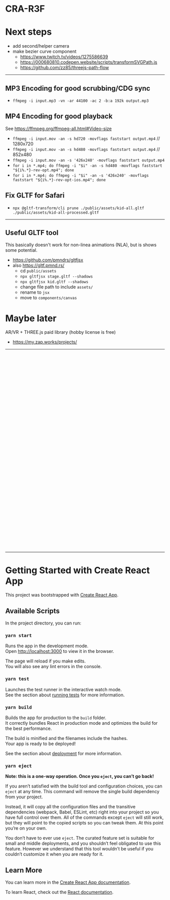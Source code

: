 # CRA-R3F

# Next steps

* add second/helper camera
* make bezier curve component
  * https://www.twitch.tv/videos/1275586639
  * https://000680810.codepen.website/scripts/transformSVGPath.js
  * https://github.com/zz85/threejs-path-flow

---

## MP3 Encoding for good scrubbing/CDG sync
* `ffmpeg -i input.mp3 -vn -ar 44100 -ac 2 -b:a 192k output.mp3`

## MP4 Encoding for good playback
See https://ffmpeg.org/ffmpeg-all.html#Video-size
* `ffmpeg -i input.mov -an -s hd720 -movflags faststart output.mp4` // 1280x720
* `ffmpeg -i input.mov -an -s hd480 -movflags faststart output.mp4` // 852x480
* `ffmpeg -i input.mov -an -s '426x240' -movflags faststart output.mp4`
* `for i in *.mp4; do ffmpeg -i "$i" -an -s hd480 -movflags faststart "${i%.*}-rev-opt.mp4"; done`
* `for i in *.mp4; do ffmpeg -i "$i" -an -s '426x240' -movflags faststart "${i%.*}-rev-opt-ios.mp4"; done`

## Fix GLTF for Safari
* `npx @gltf-transform/cli prune ./public/assets/kid-all.gltf ./public/assets/kid-all-processed.gltf`

---

## Useful GLTF tool
This basically doesn't work for non-linea animations (NLA), but is shows some potential.
* https://github.com/pmndrs/gltfjsx
* also https://gltf.pmnd.rs/
    * cd `public/assets`
    * `npx gltfjsx stage.gltf --shadows`
    * `npx gltfjsx kid.gltf --shadows`
    * change file path to include `assets/`
    * rename to `jsx`
    * move to `components/canvas`

# Maybe later
AR/VR + THREE.js paid library (hobby license is free)
* https://my.zap.works/projects/

---



<br />
<br />
<br />
<br />
<br />
<br />
<br />
<br />
<br />
<br />
<br />
<br />
<br />
<br />
<br />
<br />
<br />
<br />
<br />
<br />
<br />
<br />
<br />
<br />
<br />
<br />
<br />
<br />
<br />
<br />
<br />
<br />
<br />
<br />
<br />
<br />

---

# Getting Started with Create React App

This project was bootstrapped with [Create React App](https://github.com/facebook/create-react-app).

## Available Scripts

In the project directory, you can run:

### `yarn start`

Runs the app in the development mode.\
Open [http://localhost:3000](http://localhost:3000) to view it in the browser.

The page will reload if you make edits.\
You will also see any lint errors in the console.

### `yarn test`

Launches the test runner in the interactive watch mode.\
See the section about [running tests](https://facebook.github.io/create-react-app/docs/running-tests) for more information.

### `yarn build`

Builds the app for production to the `build` folder.\
It correctly bundles React in production mode and optimizes the build for the best performance.

The build is minified and the filenames include the hashes.\
Your app is ready to be deployed!

See the section about [deployment](https://facebook.github.io/create-react-app/docs/deployment) for more information.

### `yarn eject`

**Note: this is a one-way operation. Once you `eject`, you can’t go back!**

If you aren’t satisfied with the build tool and configuration choices, you can `eject` at any time. This command will remove the single build dependency from your project.

Instead, it will copy all the configuration files and the transitive dependencies (webpack, Babel, ESLint, etc) right into your project so you have full control over them. All of the commands except `eject` will still work, but they will point to the copied scripts so you can tweak them. At this point you’re on your own.

You don’t have to ever use `eject`. The curated feature set is suitable for small and middle deployments, and you shouldn’t feel obligated to use this feature. However we understand that this tool wouldn’t be useful if you couldn’t customize it when you are ready for it.

## Learn More

You can learn more in the [Create React App documentation](https://facebook.github.io/create-react-app/docs/getting-started).

To learn React, check out the [React documentation](https://reactjs.org/).
